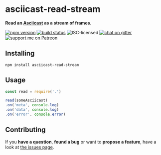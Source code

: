 # asciicast-read-stream

**Read an [Asciicast](https://asciinema.org) as a stream of frames.**

[![npm version](https://img.shields.io/npm/v/asciicast-read-stream.svg)](https://www.npmjs.com/package/asciicast-read-stream)
[![build status](https://img.shields.io/travis/derhuerst/asciicast-read-stream.svg)](https://travis-ci.org/derhuerst/asciicast-read-stream)
![ISC-licensed](https://img.shields.io/github/license/derhuerst/asciicast-read-stream.svg)
[![chat on gitter](https://badges.gitter.im/derhuerst.svg)](https://gitter.im/derhuerst)
[![support me on Patreon](https://img.shields.io/badge/support%20me-on%20patreon-fa7664.svg)](https://patreon.com/derhuerst)


## Installing

```shell
npm install asciicast-read-stream
```


## Usage

```js
const read = require('.')

read(someAsciicast)
.on('meta', console.log)
.on('data', console.log)
.on('error', console.error)
```


## Contributing

If you **have a question**, **found a bug** or want to **propose a feature**, have a look at [the issues page](https://github.com/derhuerst/asciicast-read-stream/issues).
